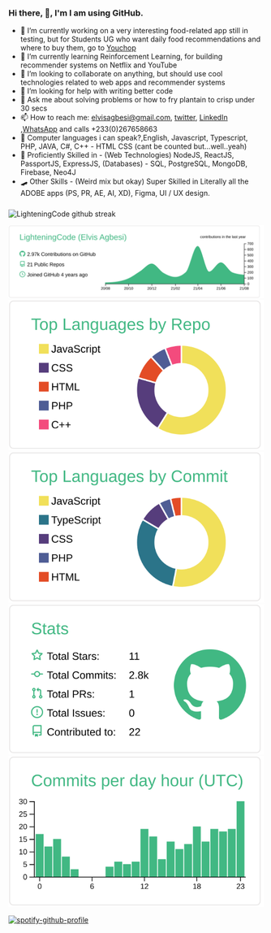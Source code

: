 ### Hi there, 👋, I'm I am using GitHub.

<!---
<p align="center">
<img align="center" src="https://github-readme-stats.vercel.app/api?username=LighteningCode&show_icons=true&theme=nord" alt="Denzil's Github Stats">
</p>
--->

- 🔭 I’m currently working on a very interesting food-related app still in testing, but for Students UG who want daily food recommendations and where to buy them, go to [Youchop](https://www.youchop.online/)
- 🌱 I’m currently learning Reinforcement Learning, for building recommender systems on Netflix and YouTube
- 👯 I’m looking to collaborate on anything, but should use cool technologies related to web apps and recommender systems 
- 🤔 I’m looking for help with writing better code
- 💬 Ask me about solving problems or how to fry plantain to crisp under 30 secs
- 📫 How to reach me: elvisagbesi@gmail.com, [twitter](https://twitter.com/ben__elvis), [LinkedIn](https://www.linkedin.com/in/elvis-agbesi-81b615171/) ,[WhatsApp](https://wa.me/+233267658663) and calls +233(0)267658663 
- 🦾 Computer languages i can speak?,English, Javascript, Typescript, PHP, JAVA, C#, C++ - HTML CSS (cant be counted but...well..yeah)
- 🌌 Proficiently Skilled in - (Web Technologies) NodeJS, ReactJS, PassportJS, ExpressJS, (Databases) - SQL, PostgreSQL, MongoDB, Firebase, Neo4J
- 🛹 Other Skills - (Weird mix but okay) Super Skilled in Literally all the ADOBE apps (PS, PR, AE, AI, XD), Figma, UI / UX design.

<div style="display: flex; flex-direction: column;">
    <div><img style="margin-top:10px;" align="left" src="https://github-readme-streak-stats.herokuapp.com/?user=LighteningCode&" alt="LighteningCode github streak" /></div>
</div>

[![](https://raw.githubusercontent.com/LighteningCode/summary-cards/master/profile-summary-card-output/vue/0-profile-details.svg)](https://github.com/vn7n24fzkq/github-profile-summary-cards)
[![](https://raw.githubusercontent.com/LighteningCode/summary-cards/master/profile-summary-card-output/vue/1-repos-per-language.svg)](https://github.com/vn7n24fzkq/github-profile-summary-cards) [![](https://raw.githubusercontent.com/LighteningCode/summary-cards/master/profile-summary-card-output/vue/2-most-commit-language.svg)](https://github.com/vn7n24fzkq/github-profile-summary-cards)
[![](https://raw.githubusercontent.com/LighteningCode/summary-cards/master/profile-summary-card-output/vue/3-stats.svg)](https://github.com/vn7n24fzkq/github-profile-summary-cards) [![](https://raw.githubusercontent.com/LighteningCode/summary-cards/master/profile-summary-card-output/vue/4-productive-time.svg)](https://github.com/vn7n24fzkq/github-profile-summary-cards)


[![spotify-github-profile](https://spotify-github-profile.vercel.app/api/view?uid=31ugqngbwfo7jn73yqjx4unxbaem&cover_image=true&theme=default)](https://github.com/kittinan/spotify-github-profile)
